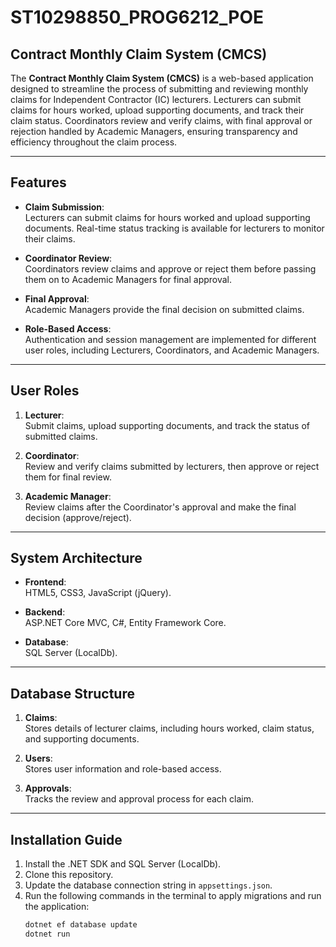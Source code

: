 # ST10298850_PROG6212_POE  
## **Contract Monthly Claim System (CMCS)**

The **Contract Monthly Claim System (CMCS)** is a web-based application designed to streamline the process of submitting and reviewing monthly claims for Independent Contractor (IC) lecturers. Lecturers can submit claims for hours worked, upload supporting documents, and track their claim status. Coordinators review and verify claims, with final approval or rejection handled by Academic Managers, ensuring transparency and efficiency throughout the claim process.

---

## **Features**

- **Claim Submission**:  
  Lecturers can submit claims for hours worked and upload supporting documents. Real-time status tracking is available for lecturers to monitor their claims.
  
- **Coordinator Review**:  
  Coordinators review claims and approve or reject them before passing them on to Academic Managers for final approval.
  
- **Final Approval**:  
  Academic Managers provide the final decision on submitted claims.

- **Role-Based Access**:  
  Authentication and session management are implemented for different user roles, including Lecturers, Coordinators, and Academic Managers.

---

## **User Roles**

1. **Lecturer**:  
   Submit claims, upload supporting documents, and track the status of submitted claims.

2. **Coordinator**:  
   Review and verify claims submitted by lecturers, then approve or reject them for final review.

3. **Academic Manager**:  
   Review claims after the Coordinator's approval and make the final decision (approve/reject).

---

## **System Architecture**

- **Frontend**:  
  HTML5, CSS3, JavaScript (jQuery).
  
- **Backend**:  
  ASP.NET Core MVC, C#, Entity Framework Core.
  
- **Database**:  
  SQL Server (LocalDb).

---

## **Database Structure**

1. **Claims**:  
   Stores details of lecturer claims, including hours worked, claim status, and supporting documents.
   
2. **Users**:  
   Stores user information and role-based access.
   
3. **Approvals**:  
   Tracks the review and approval process for each claim.

---

## **Installation Guide**

1. Install the .NET SDK and SQL Server (LocalDb).
2. Clone this repository.
3. Update the database connection string in `appsettings.json`.
4. Run the following commands in the terminal to apply migrations and run the application:
   ```bash
   dotnet ef database update
   dotnet run

